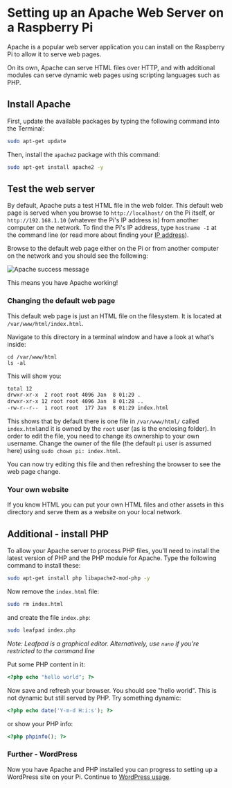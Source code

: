 # Setting up an Apache Web Server on a Raspberry Pi

Apache is a popular web server application you can install on the Raspberry Pi to allow it to serve web pages.

On its own, Apache can serve HTML files over HTTP, and with additional modules can serve dynamic web pages using scripting languages such as PHP.

## Install Apache

First, update the available packages by typing the following command into the Terminal:

```bash
sudo apt-get update
```

Then, install the `apache2` package with this command:

```bash
sudo apt-get install apache2 -y
```

## Test the web server

By default, Apache puts a test HTML file in the web folder. This default web page is served when you browse to `http://localhost/` on the Pi itself, or `http://192.168.1.10` (whatever the Pi's IP address is) from another computer on the network. To find the Pi's IP address, type `hostname -I` at the command line (or read more about finding your [IP address](../../ip-address)).

Browse to the default web page either on the Pi or from another computer on the network and you should see the following:

![Apache success message](../images/apache-it-works.png)

This means you have Apache working!

### Changing the default web page

This default web page is just an HTML file on the filesystem. It is located at `/var/www/html/index.html`.

Navigate to this directory in a terminal window and have a look at what's inside:

```
cd /var/www/html
ls -al
```

This will show you:

```bash
total 12
drwxr-xr-x  2 root root 4096 Jan  8 01:29 .
drwxr-xr-x 12 root root 4096 Jan  8 01:28 ..
-rw-r--r--  1 root root  177 Jan  8 01:29 index.html
```

This shows that by default there is one file in `/var/www/html/` called `index.html`and it is owned by the `root` user (as is the enclosing folder). In order to edit the file, you need to change its ownership to your own username. Change the owner of the file (the default `pi` user is assumed here) using `sudo chown pi: index.html`.

You can now try editing this file and then refreshing the browser to see the web page change.

### Your own website

If you know HTML you can put your own HTML files and other assets in this directory and serve them as a website on your local network.

## Additional - install PHP

To allow your Apache server to process PHP files, you'll need to install the latest version of PHP and the PHP module for Apache. Type the following command to install these:

```bash
sudo apt-get install php libapache2-mod-php -y
```

Now remove the `index.html` file:

```bash
sudo rm index.html
```

and create the file `index.php`:

```bash
sudo leafpad index.php
```

*Note: Leafpad is a graphical editor. Alternatively, use `nano` if you're restricted to the command line*

Put some PHP content in it:

```php
<?php echo "hello world"; ?>
```

Now save and refresh your browser. You should see "hello world". This is not dynamic but still served by PHP. Try something dynamic:

```php
<?php echo date('Y-m-d H:i:s'); ?>
```

or show your PHP info:

```php
<?php phpinfo(); ?>
```

### Further - WordPress

Now you have Apache and PHP installed you can progress to setting up a WordPress site on your Pi. Continue to [WordPress usage](../../../usage/wordpress).
